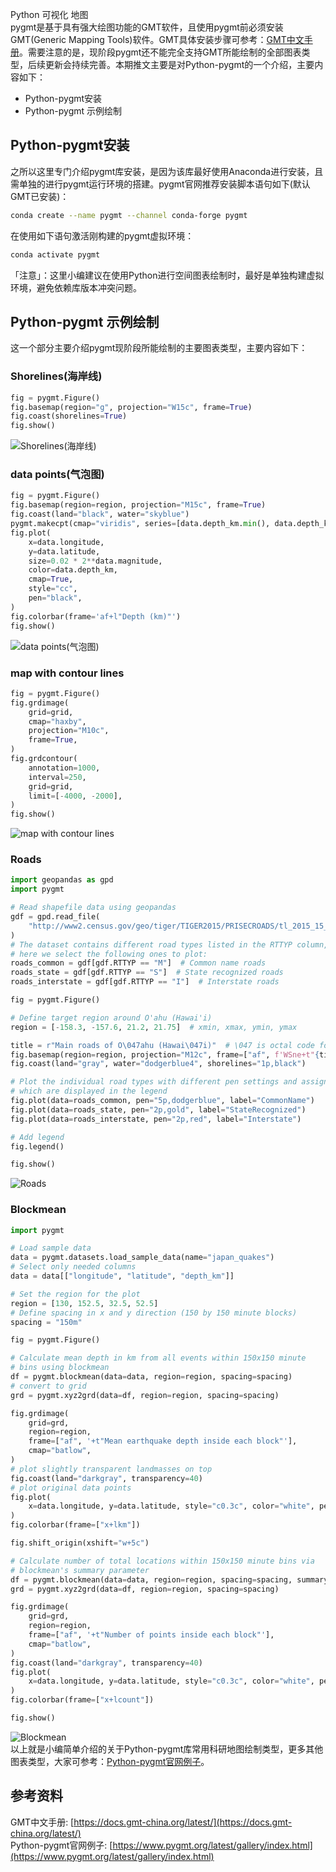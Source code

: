 Python 可视化 地图<br />pygmt是基于具有强大绘图功能的GMT软件，且使用pygmt前必须安装GMT(Generic Mapping Tools)软件。GMT具体安装步骤可参考：[GMT中文手册](https://docs.gmt-china.org/latest/)。需要注意的是，现阶段pygmt还不能完全支持GMT所能绘制的全部图表类型，后续更新会持续完善。本期推文主要是对Python-pygmt的一个介绍，主要内容如下：

- Python-pygmt安装
- Python-pygmt 示例绘制
<a name="AqilJ"></a>
## Python-pygmt安装
之所以这里专门介绍pygmt库安装，是因为该库最好使用Anaconda进行安装，且需单独的进行pygmt运行环境的搭建。pygmt官网推荐安装脚本语句如下(默认GMT已安装)：
```bash
conda create --name pygmt --channel conda-forge pygmt
```
在使用如下语句激活刚构建的pygmt虚拟环境：
```bash
conda activate pygmt
```
「注意」：这里小编建议在使用Python进行空间图表绘制时，最好是单独构建虚拟环境，避免依赖库版本冲突问题。
<a name="kcRvc"></a>
## Python-pygmt 示例绘制
这一个部分主要介绍pygmt现阶段所能绘制的主要图表类型，主要内容如下：
<a name="NZcF0"></a>
### Shorelines(海岸线)
```python
fig = pygmt.Figure()
fig.basemap(region="g", projection="W15c", frame=True)
fig.coast(shorelines=True)
fig.show()
```
![Shorelines(海岸线)](./img/1651109775058-784189aa-e008-4042-9498-3582d2c3efc9.png "Shorelines(海岸线)")
<a name="CzzUl"></a>
### data points(气泡图)
```python
fig = pygmt.Figure()
fig.basemap(region=region, projection="M15c", frame=True)
fig.coast(land="black", water="skyblue")
pygmt.makecpt(cmap="viridis", series=[data.depth_km.min(), data.depth_km.max()])
fig.plot(
    x=data.longitude,
    y=data.latitude,
    size=0.02 * 2**data.magnitude,
    color=data.depth_km,
    cmap=True,
    style="cc",
    pen="black",
)
fig.colorbar(frame='af+l"Depth (km)"')
fig.show()
```
![data points(气泡图)](./img/1651109775166-498a60fd-5fe2-45b4-9c78-370611938b5a.png "data points(气泡图)")
<a name="AD83p"></a>
### map with contour lines
```python
fig = pygmt.Figure()
fig.grdimage(
    grid=grid,
    cmap="haxby",
    projection="M10c",
    frame=True,
)
fig.grdcontour(
    annotation=1000,
    interval=250,
    grid=grid,
    limit=[-4000, -2000],
)
fig.show()
```
![map with contour lines](./img/1651109775040-67039edf-4995-46dd-aa83-1eb9044bd61b.png "map with contour lines")
<a name="sNT41"></a>
### Roads
```python
import geopandas as gpd
import pygmt

# Read shapefile data using geopandas
gdf = gpd.read_file(
	"http://www2.census.gov/geo/tiger/TIGER2015/PRISECROADS/tl_2015_15_prisecroads.zip"
)
# The dataset contains different road types listed in the RTTYP column,
# here we select the following ones to plot:
roads_common = gdf[gdf.RTTYP == "M"]  # Common name roads
roads_state = gdf[gdf.RTTYP == "S"]  # State recognized roads
roads_interstate = gdf[gdf.RTTYP == "I"]  # Interstate roads

fig = pygmt.Figure()

# Define target region around O'ahu (Hawai'i)
region = [-158.3, -157.6, 21.2, 21.75]  # xmin, xmax, ymin, ymax

title = r"Main roads of O\047ahu (Hawai\047i)"  # \047 is octal code for '
fig.basemap(region=region, projection="M12c", frame=["af", f'WSne+t"{title}"'])
fig.coast(land="gray", water="dodgerblue4", shorelines="1p,black")

# Plot the individual road types with different pen settings and assign labels
# which are displayed in the legend
fig.plot(data=roads_common, pen="5p,dodgerblue", label="CommonName")
fig.plot(data=roads_state, pen="2p,gold", label="StateRecognized")
fig.plot(data=roads_interstate, pen="2p,red", label="Interstate")

# Add legend
fig.legend()

fig.show()
```
![Roads](./img/1651109775093-abccf365-7363-429c-b1ba-e51263209e8f.png "Roads")
<a name="CHhY0"></a>
### Blockmean
```python
import pygmt

# Load sample data
data = pygmt.datasets.load_sample_data(name="japan_quakes")
# Select only needed columns
data = data[["longitude", "latitude", "depth_km"]]

# Set the region for the plot
region = [130, 152.5, 32.5, 52.5]
# Define spacing in x and y direction (150 by 150 minute blocks)
spacing = "150m"

fig = pygmt.Figure()

# Calculate mean depth in km from all events within 150x150 minute
# bins using blockmean
df = pygmt.blockmean(data=data, region=region, spacing=spacing)
# convert to grid
grd = pygmt.xyz2grd(data=df, region=region, spacing=spacing)

fig.grdimage(
    grid=grd,
    region=region,
    frame=["af", '+t"Mean earthquake depth inside each block"'],
    cmap="batlow",
)
# plot slightly transparent landmasses on top
fig.coast(land="darkgray", transparency=40)
# plot original data points
fig.plot(
    x=data.longitude, y=data.latitude, style="c0.3c", color="white", pen="1p,black"
)
fig.colorbar(frame=["x+lkm"])

fig.shift_origin(xshift="w+5c")

# Calculate number of total locations within 150x150 minute bins via
# blockmean's summary parameter
df = pygmt.blockmean(data=data, region=region, spacing=spacing, summary="n")
grd = pygmt.xyz2grd(data=df, region=region, spacing=spacing)

fig.grdimage(
    grid=grd,
    region=region,
    frame=["af", '+t"Number of points inside each block"'],
    cmap="batlow",
)
fig.coast(land="darkgray", transparency=40)
fig.plot(
    x=data.longitude, y=data.latitude, style="c0.3c", color="white", pen="1p,black"
)
fig.colorbar(frame=["x+lcount"])

fig.show()
```
![Blockmean](./img/1651109775036-7f7faa68-fe1b-4304-9a7c-eeee3636e512.png "Blockmean")<br />以上就是小编简单介绍的关于Python-pygmt库常用科研地图绘制类型，更多其他图表类型，大家可参考：[Python-pygmt官网例子](https://www.pygmt.org/latest/gallery/index.html)。
<a name="ENnfc"></a>
## 参考资料
GMT中文手册: [https://docs.gmt-china.org/latest/](https://docs.gmt-china.org/latest/)<br />Python-pygmt官网例子: [https://www.pygmt.org/latest/gallery/index.html](https://www.pygmt.org/latest/gallery/index.html)
